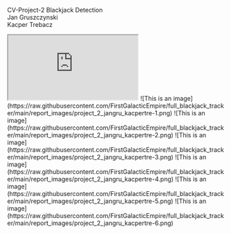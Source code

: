 CV-Project-2 Blackjack Detection <br>
Jan Gruszczynski <br>
Kacper Trebacz <br>
<iframe src="https://drive.google.com/file/d/1Fh74ZddHDubIeDklbKcEJ__k8hS_-oBa/preview" ></iframe>
![This is an image](https://raw.githubusercontent.com/FirstGalacticEmpire/full_blackjack_tracker/main/report_images/project_2_jangru_kacpertre-1.png)
![This is an image](https://raw.githubusercontent.com/FirstGalacticEmpire/full_blackjack_tracker/main/report_images/project_2_jangru_kacpertre-2.png)
![This is an image](https://raw.githubusercontent.com/FirstGalacticEmpire/full_blackjack_tracker/main/report_images/project_2_jangru_kacpertre-3.png)
![This is an image](https://raw.githubusercontent.com/FirstGalacticEmpire/full_blackjack_tracker/main/report_images/project_2_jangru_kacpertre-4.png)
![This is an image](https://raw.githubusercontent.com/FirstGalacticEmpire/full_blackjack_tracker/main/report_images/project_2_jangru_kacpertre-5.png)
![This is an image](https://raw.githubusercontent.com/FirstGalacticEmpire/full_blackjack_tracker/main/report_images/project_2_jangru_kacpertre-6.png)

